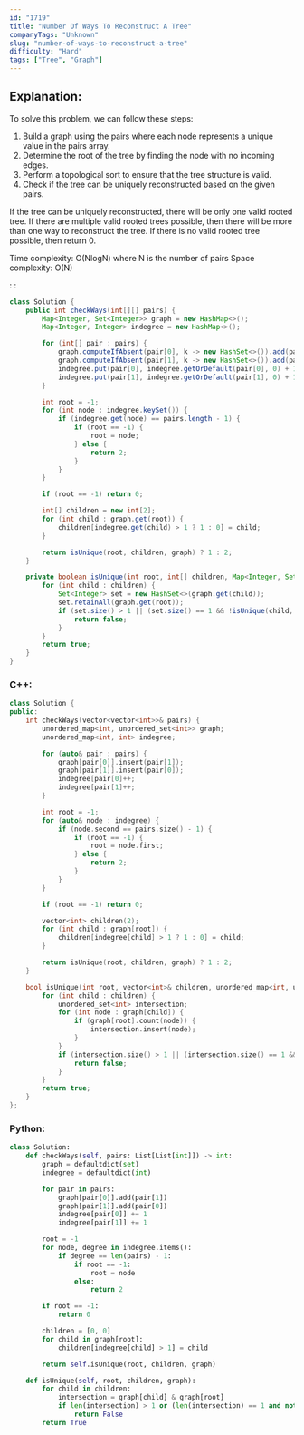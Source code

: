 ```yaml
---
id: "1719"
title: "Number Of Ways To Reconstruct A Tree"
companyTags: "Unknown"
slug: "number-of-ways-to-reconstruct-a-tree"
difficulty: "Hard"
tags: ["Tree", "Graph"]
---
```


## Explanation:

To solve this problem, we can follow these steps:
1. Build a graph using the pairs where each node represents a unique value in the pairs array.
2. Determine the root of the tree by finding the node with no incoming edges.
3. Perform a topological sort to ensure that the tree structure is valid.
4. Check if the tree can be uniquely reconstructed based on the given pairs.

If the tree can be uniquely reconstructed, there will be only one valid rooted tree. If there are multiple valid rooted trees possible, then there will be more than one way to reconstruct the tree. If there is no valid rooted tree possible, then return 0.

Time complexity: O(NlogN) where N is the number of pairs
Space complexity: O(N)

:
:
```java
class Solution {
    public int checkWays(int[][] pairs) {
        Map<Integer, Set<Integer>> graph = new HashMap<>();
        Map<Integer, Integer> indegree = new HashMap<>();

        for (int[] pair : pairs) {
            graph.computeIfAbsent(pair[0], k -> new HashSet<>()).add(pair[1]);
            graph.computeIfAbsent(pair[1], k -> new HashSet<>()).add(pair[0]);
            indegree.put(pair[0], indegree.getOrDefault(pair[0], 0) + 1);
            indegree.put(pair[1], indegree.getOrDefault(pair[1], 0) + 1);
        }

        int root = -1;
        for (int node : indegree.keySet()) {
            if (indegree.get(node) == pairs.length - 1) {
                if (root == -1) {
                    root = node;
                } else {
                    return 2;
                }
            }
        }

        if (root == -1) return 0;

        int[] children = new int[2];
        for (int child : graph.get(root)) {
            children[indegree.get(child) > 1 ? 1 : 0] = child;
        }

        return isUnique(root, children, graph) ? 1 : 2;
    }

    private boolean isUnique(int root, int[] children, Map<Integer, Set<Integer>> graph) {
        for (int child : children) {
            Set<Integer> set = new HashSet<>(graph.get(child));
            set.retainAll(graph.get(root));
            if (set.size() > 1 || (set.size() == 1 && !isUnique(child, new int[]{set.iterator().next(), root}, graph))) {
                return false;
            }
        }
        return true;
    }
}
```

### C++:
```cpp
class Solution {
public:
    int checkWays(vector<vector<int>>& pairs) {
        unordered_map<int, unordered_set<int>> graph;
        unordered_map<int, int> indegree;

        for (auto& pair : pairs) {
            graph[pair[0]].insert(pair[1]);
            graph[pair[1]].insert(pair[0]);
            indegree[pair[0]++;
            indegree[pair[1]++;
        }

        int root = -1;
        for (auto& node : indegree) {
            if (node.second == pairs.size() - 1) {
                if (root == -1) {
                    root = node.first;
                } else {
                    return 2;
                }
            }
        }

        if (root == -1) return 0;

        vector<int> children(2);
        for (int child : graph[root]) {
            children[indegree[child] > 1 ? 1 : 0] = child;
        }

        return isUnique(root, children, graph) ? 1 : 2;
    }

    bool isUnique(int root, vector<int>& children, unordered_map<int, unordered_set<int>>& graph) {
        for (int child : children) {
            unordered_set<int> intersection;
            for (int node : graph[child]) {
                if (graph[root].count(node)) {
                    intersection.insert(node);
                }
            }
            if (intersection.size() > 1 || (intersection.size() == 1 && !isUnique(child, {*(intersection.begin()), root}, graph))) {
                return false;
            }
        }
        return true;
    }
};
```

### Python:
```python
class Solution:
    def checkWays(self, pairs: List[List[int]]) -> int:
        graph = defaultdict(set)
        indegree = defaultdict(int)

        for pair in pairs:
            graph[pair[0]].add(pair[1])
            graph[pair[1]].add(pair[0])
            indegree[pair[0]] += 1
            indegree[pair[1]] += 1

        root = -1
        for node, degree in indegree.items():
            if degree == len(pairs) - 1:
                if root == -1:
                    root = node
                else:
                    return 2

        if root == -1:
            return 0

        children = [0, 0]
        for child in graph[root]:
            children[indegree[child] > 1] = child

        return self.isUnique(root, children, graph)

    def isUnique(self, root, children, graph):
        for child in children:
            intersection = graph[child] & graph[root]
            if len(intersection) > 1 or (len(intersection) == 1 and not self.isUnique(child, [intersection.pop(), root], graph)):
                return False
        return True
```